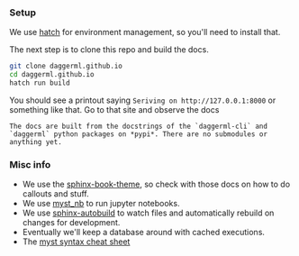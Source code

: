 ### Setup

We use [hatch](https://hatch.pypa.io/latest/install/#pipx) for environment management, so you'll need to install that.

The next step is to clone this repo and build the docs.

```bash
git clone daggerml.github.io
cd daggerml.github.io
hatch run build
```

You should see a printout saying `Seriving on http://127.0.0.1:8000` or
something like that. Go to that site and observe the docs

```{note}
The docs are built from the docstrings of the `daggerml-cli` and `daggerml` python packages on *pypi*. There are no submodules or anything yet.
```

### Misc info

* We use the [sphinx-book-theme](https://sphinx-book-theme.readthedocs.io/), so check with those docs on how to do callouts and stuff.
* We use [myst_nb](https://myst-nb.readthedocs.io/en/latest/index.html) to run jupyter notebooks.
* We use [sphinx-autobuild](https://pypi.org/project/sphinx-autobuild/) to watch files and automatically rebuild on changes for development.
* Eventually we'll keep a database around with cached executions.
* The [myst syntax cheat sheet](https://jupyterbook.org/en/stable/reference/cheatsheet.html)
